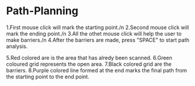 # Path-Planning

1.First mouse click will mark the starting point./n
2.Second mouse click will mark the ending point./n
3.All the othet mouse click will help the user to make barriers./n
4.After the barriers are made, press "SPACE" to start path analysis.

5.Red colored are is the area that has alredy been scanned.
6.Green coloured grid represents the open area.
7.Black colored grid are the barriers.
8.Purple colored line formed at the end marks the final path from the starting point to the end point.
